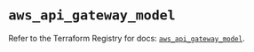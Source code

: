 # `aws_api_gateway_model`

Refer to the Terraform Registry for docs: [`aws_api_gateway_model`](https://registry.terraform.io/providers/hashicorp/aws/5.50.0/docs/resources/api_gateway_model).
